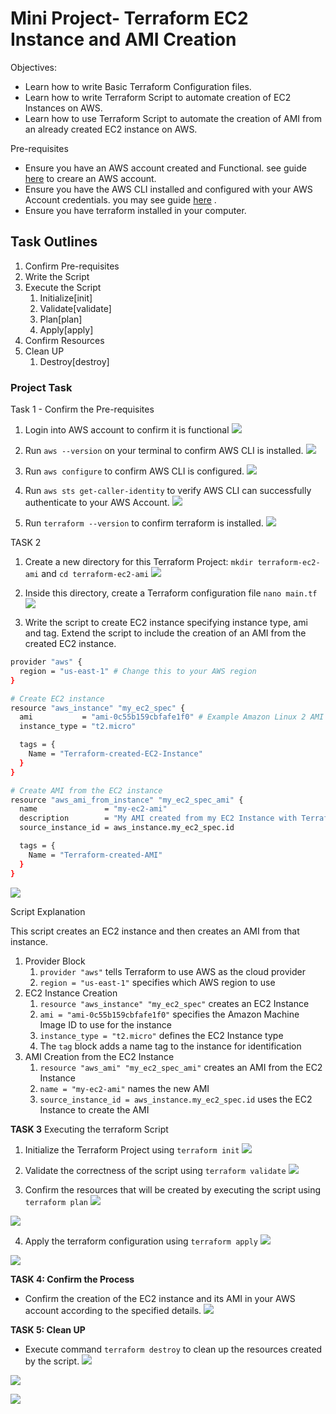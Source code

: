 # Mini Project- Terraform EC2 Instance and AMI Creation

Objectives: 
- Learn how to write Basic Terraform Configuration files.
- Learn how to write Terraform Script to automate creation of EC2 Instances on AWS.
- Learn how to use Terraform Script to automate the creation of AMI from an already created EC2 instance on AWS.

Pre-requisites
- Ensure you have an AWS account created and Functional. see guide [here](https://docs.aws.amazon.com/accounts/latest/reference/manage-acct-creating.html) to creare an AWS account.
- Ensure you have the AWS CLI installed and configured with your AWS Account credentials. you may see guide [here](https://docs.aws.amazon.com/cli/latest/userguide/getting-started-install.html) .
- Ensure you have terraform installed in your computer.

## Task Outlines
1. Confirm Pre-requisites
2. Write the Script
3. Execute the Script
    1. Initialize[init]
    2. Validate[validate]
    3. Plan[plan]
    4. Apply[apply]
4. Confirm Resources
5. Clean UP
    1. Destroy[destroy]

### Project Task
 Task 1 - Confirm the Pre-requisites
1. Login into AWS account to confirm it is functional
![](1.%20Confirm%20AWS.png)

2. Run `aws --version` on your terminal to confirm AWS CLI is installed.
![](2.%20AWS%20CLI.png)

3. Run `aws configure` to confirm AWS CLI is configured.
![](3.%20AWS%20CLI%20configured.png)

4. Run `aws sts get-caller-identity` to verify AWS CLI can successfully authenticate to your AWS Account.
![](4.%20get%20caller.png)

5. Run `terraform --version` to confirm terraform is installed. 
![](5.%20Terraform%20Installed.png)

TASK 2

1. Create a new directory for this Terraform Project: `mkdir terraform-ec2-ami` and `cd terraform-ec2-ami`
![](6.%20mkdir%20cd.png)

2. Inside this directory, create a Terraform configuration file `nano main.tf`
![](7.%20main.tf.png)

3. Write the script to create EC2 instance specifying instance type, ami and tag. Extend the script to include the creation of an AMI from the created EC2 instance.
```bash
provider "aws" {
  region = "us-east-1" # Change this to your AWS region
}

# Create EC2 instance
resource "aws_instance" "my_ec2_spec" {
  ami           = "ami-0c55b159cbfafe1f0" # Example Amazon Linux 2 AMI for us-east-1
  instance_type = "t2.micro"

  tags = {
    Name = "Terraform-created-EC2-Instance"
  }
}

# Create AMI from the EC2 instance
resource "aws_ami_from_instance" "my_ec2_spec_ami" {
  name               = "my-ec2-ami"
  description        = "My AMI created from my EC2 Instance with Terraform script"
  source_instance_id = aws_instance.my_ec2_spec.id

  tags = {
    Name = "Terraform-created-AMI"
  }
}
```
![](8.%20main.tf.png)

Script Explanation

This script creates an EC2 instance and then creates an AMI from that instance.

1. Provider Block
    1. `provider "aws"` tells Terraform to use AWS as the cloud provider
    2. `region = "us-east-1"` specifies which AWS region to use
2. EC2 Instance Creation
    1. `resource "aws_instance" "my_ec2_spec"` creates an EC2 Instance
    2. `ami = "ami-0c55b159cbfafe1f0"` specifies the Amazon Machine Image ID to use for the instance
    3. `instance_type = "t2.micro"` defines the EC2 Instance type
    4. The `tag` block adds a name tag to the instance for identification
3. AMI Creation from the EC2 Instance
    1. `resource "aws_ami" "my_ec2_spec_ami"` creates an AMI from the EC2 Instance
    2.  `name = "my-ec2-ami"` names the new AMI
    3. `source_instance_id = aws_instance.my_ec2_spec.id` uses the EC2 Instance to create the AMI

**TASK 3** Executing the terraform Script
1. Initialize the Terraform Project using `terraform init`
![](9.%20terraform%20init.png)

2. Validate the correctness of the script using `terraform validate`
![](10.%20terraform%20validate.png)

3. Confirm the resources that will be created by executing the script using `terraform plan`
![](11.%20terraform%20plan.png)

![](12.%20terraform%20plan.png)

4. Apply the terraform configuration using `terraform apply`
![](13.%20terraform%20apply.png)

![](14.%20terraform%20apply.png)

**TASK 4: Confirm the Process**
- Confirm the creation of the EC2 instance and its AMI in your AWS account according to the specified details. 
![](15.%20confirmed.png)

**TASK 5: Clean UP**
- Execute command `terraform destroy` to clean up the resources created by the script.
![](16.%20terraform%20destroy.png)

![](17.%20terraform%20destroy.png)

![](18.%20Instance%20destroyed.png)

